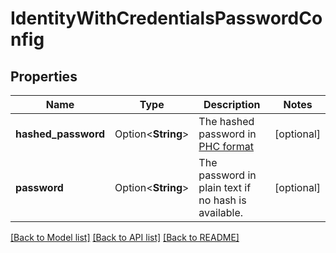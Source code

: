 # IdentityWithCredentialsPasswordConfig

## Properties

Name | Type | Description | Notes
------------ | ------------- | ------------- | -------------
**hashed_password** | Option<**String**> | The hashed password in [PHC format](https://www.ory.sh/docs/kratos/manage-identities/import-user-accounts-identities#hashed-passwords) | [optional]
**password** | Option<**String**> | The password in plain text if no hash is available. | [optional]

[[Back to Model list]](../README.md#documentation-for-models) [[Back to API list]](../README.md#documentation-for-api-endpoints) [[Back to README]](../README.md)


